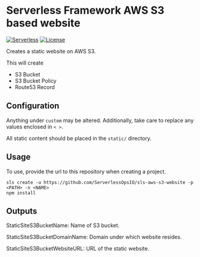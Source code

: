 # Serverless Framework AWS S3 based website
[![Serverless](http://public.serverless.com/badges/v3.svg)](http://www.serverless.com)
[![License](https://img.shields.io/badge/License-BSD%202--Clause-orange.svg)](https://opensource.org/licenses/BSD-2-Clause)

Creates a static website on AWS S3.

This will create
* S3 Bucket
* S3 Bucket Policy
* Route53 Record

## Configuration
Anything under `custom` may be altered.  Additionally, take care to replace any values enclosed in `< >`.

All static content should be placed in the `static/` directory.

## Usage
To use, provide the url to this repository when creating a project.

```
sls create -u https://github.com/ServerlessOpsIO/sls-aws-s3-website -p <PATH> -n <NAME>
npm install
```

## Outputs

StaticSiteS3BucketName: Name of S3 bucket.

StaticSiteS3BucketDomainName: Domain under which website resides.

StaticSiteS3BucketWebsiteURL: URL of the static website.
